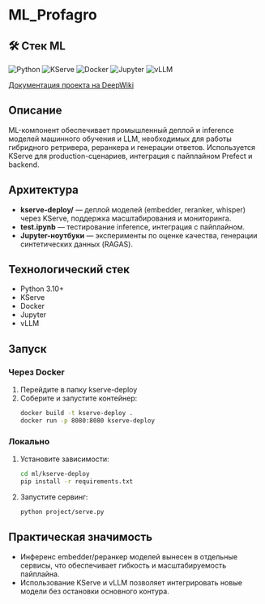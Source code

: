 # ML_Profagro

## 🛠️ Стек ML

![Python](https://img.shields.io/badge/-Python_3.10+-090909?style=for-the-badge&logo=python)
![KServe](https://img.shields.io/badge/-KServe-090909?style=for-the-badge&logo=kubernetes)
![Docker](https://img.shields.io/badge/-Docker-090909?style=for-the-badge&logo=docker)
![Jupyter](https://img.shields.io/badge/-Jupyter-090909?style=for-the-badge&logo=jupyter)
![vLLM](https://img.shields.io/badge/-vLLM-090909?style=for-the-badge&logo=cloudsmith)

[Документация проекта на DeepWiki](https://deepwiki.com/DmitrySirakov/ML_Profagro)

## Описание

ML-компонент обеспечивает промышленный деплой и inference моделей машинного обучения и LLM, необходимых для работы гибридного ретривера, реранкера и генерации ответов. Используется KServe для production-сценариев, интеграция с пайплайном Prefect и backend.

## Архитектура

- **kserve-deploy/** — деплой моделей (embedder, reranker, whisper) через KServe, поддержка масштабирования и мониторинга.
- **test.ipynb** — тестирование inference, интеграция с пайплайном.
- **Jupyter-ноутбуки** — эксперименты по оценке качества, генерации синтетических данных (RAGAS).

## Технологический стек

- Python 3.10+
- KServe
- Docker
- Jupyter
- vLLM

## Запуск

### Через Docker
1. Перейдите в папку kserve-deploy
2. Соберите и запустите контейнер:
   ```bash
   docker build -t kserve-deploy .
   docker run -p 8080:8080 kserve-deploy
   ```

### Локально
1. Установите зависимости:
   ```bash
   cd ml/kserve-deploy
   pip install -r requirements.txt
   ```
2. Запустите сервинг:
   ```bash
   python project/serve.py
   ```

## Практическая значимость
- Инференс embedder/реранкер моделей вынесен в отдельные сервисы, что обеспечивает гибкость и масштабируемость пайплайна.
- Использование KServe и vLLM позволяет интегрировать новые модели без остановки основного контура.